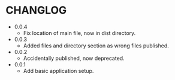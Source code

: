 # CHANGLOG

* 0.0.4
  * Fix location of main file, now in dist directory.
* 0.0.3
  * Added files and directory section as wrong files published.
* 0.0.2
  * Accidentally published, now deprecated. 
* 0.0.1
  * Add basic application setup.

